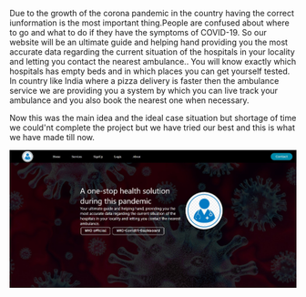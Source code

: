 Due to the growth of the corona pandemic in the country having the correct iunformation is the most important thing.People are confused about where to go and what to do if they have the symptoms of COVID-19. So our website will be an ultimate guide and helping hand providing you the most accurate data regarding the current situation of the hospitals in your locality and letting you contact the nearest ambulance.. You will know exactly which hospitals has empty beds and in which places you can get yourself tested. In country like India where a pizza delivery is faster then the ambulance service we are providing you a system by which you can live track your ambulance and you also book the nearest one when necessary.

Now this was the main idea and the ideal case situation but shortage of time we could'nt complete the project but we have tried our best and this is what we have made till now.

![TheVirus.org website](https://github.com/Hack-n-Chill/AYUSH/blob/main/Corona-website.jpg)
